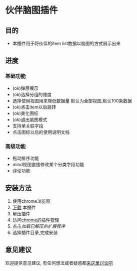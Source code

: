 # 伙伴脑图插件

## 目的
- 本插件用于将伙伴的item list数据以脑图的方式展示出来

## 进度

### 基础功能
- (ok)弹层展示
- (ok)选择分组的维度
- 选择使用视图用来降低数据量 默认为全部视图,默认100条数据
- (ok)点击item以后跳转
- (ok)美化图标
- (ok)退出脑图模式
- 支持单关联字段
- 点击图标以后的使用说明文档

### 高级功能
- 拖动排序功能
- mind视图直接修改某个分类字段功能
- 评论功能

## 安装方法
1. 使用chrome浏览器
2. [下载](https://github.com/conybcc/huobanmind/archive/master.zip) 本插件
3. 解压插件
4. 访问[chrome的插件管理](chrome://extensions/)
5. 点击*加载已解压的扩展程序*
6. 选择插件目录,完成安装

## 意见建议
欢迎提供意见建议,  有任何想法或者疑惑都[来这里讨论吧](https://github.com/conybcc/huobanmind/issues)
